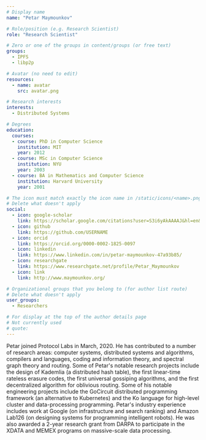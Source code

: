 ```yaml
---
# Display name
name: "Petar Maymounkov"

# Role/position (e.g. Research Scientist)
role: "Research Scientist"

# Zero or one of the groups in content/groups (or free text)
groups:
  - IPFS
  - libp2p

# Avatar (no need to edit)
resources:
  - name: avatar
    src: avatar.png

# Research interests
interests:
  - Distributed Systems

# Degrees
education:
  courses:
  - course: PhD in Computer Science
    institution: MIT
    year: 2012
  - course: MSc in Computer Science
    institution: NYU
    year: 2003
  - course: BA in Mathematics and Computer Science
    institution: Harvard University
    year: 2001

# The icon must match exactly the icon name in /static/icons/<name>.png
# Delete what doesn't apply
social:
  - icon: google-scholar
    link: https://scholar.google.com/citations?user=S3i6yAkAAAAJ&hl=en&oi=ao
  - icon: github
    link: https://github.com/USERNAME
  - icon: orcid
    link: https://orcid.org/0000-0002-1825-0097
  - icon: linkedin
    link: https://www.linkedin.com/in/petar-maymounkov-47a93b85/
  - icon: researchgate
    link: https://www.researchgate.net/profile/Petar_Maymounkov
  - icon: link
    link: http://www.maymounkov.org/ 

# Organizational groups that you belong to (for author list route)
# Delete what doesn't apply
user_groups:
  - Researchers

# For display at the top of the author details page
# Not currently used
# quote:
---
```


Petar joined Protocol Labs in March, 2020. He has contributed to a number of research areas: computer systems, distributed systems and algorithms, compilers and languages, coding and information theory, and spectral graph theory and routing. Some of Petar's notable research projects include the design of Kademlia (a distributed hash table), the first linear-time rateless erasure codes, the first universal gossiping algorithms, and the first decentralized algorithm for oblivious routing. Some of his notable engineering projects include the GoCircuit distributed programming framework (an alternative to Kubernetes) and the Ko language for high-level cluster and data-processing programming. Petar's industry experience includes work at Google (on infrastructure and search ranking) and Amazon Lab126 (on designing systems for programming intelligent robots). He was also awarded a 2-year research grant from DARPA to participate in the XDATA and MEMEX programs on massive-scale data processing.


